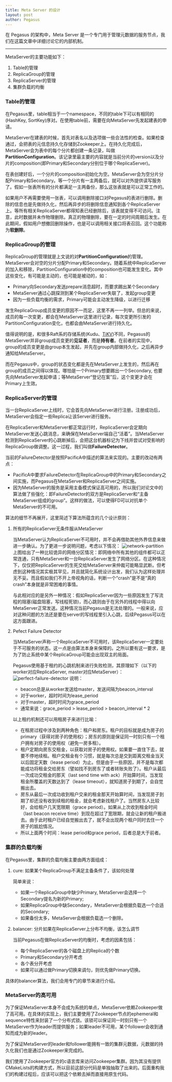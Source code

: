 ```yaml
---
title: Meta Server 的设计
layout: post
author: Pegasus
---
```


在 Pegasus 的架构中，Meta Server 是一个专门用于管理元数据的服务节点，我们在这篇文章中详细讨论它的内部机制。

-----

MetaServer的主要功能如下：

1. Table的管理
2. ReplicaGroup的管理
3. ReplicaServer的管理
4. 集群负载的均衡

### Table的管理

在Pegasus里，table相当于一个namespace，不同的table下可以有相同的(HashKey, SortKey)序对。在使用table前，需要在向MetaServer先发起建表的申请。

MetaServer在建表的时候，首先对表名以及选项做一些合法性的检查。如果检查通过，会把表的元信息持久化存储到Zookeeper上。在持久化完成后，MetaServer会为表中的每个分片都创建一条记录，叫做**PartitionConfiguration**。该记录里最主要的内容就是当前分片的version以及分片的composition(即Primary和Secondary分别位于哪个ReplicaServer)。

在表创建好后，一个分片的composition初始化为空。MetaServer会为空分片分配Primary和Secondary。等一个分片有一主两备后，就可以对外提供读写服务了。假如一张表所有的分片都满足一主两备份，那么这张表就是可以正常工作的。

如果用户不再需要使用一张表，可以调用删除接口对Pegasus的表进行删除。删除的信息也是先做持久化，然后再异步的将删除信息通知到各个ReplicaServer上。等所有相关ReplicaServer都得知表已经删除后，该表就变得不可访问。注意，此时数据并未作物理删除。真正的物理删除，要在一定的时间周期后发生。在此期间，假如用户想撤回删除操作，也是可以调用相关接口将表召回。这个功能称为**软删除**。

### ReplicaGroup的管理

ReplicaGroup的管理就是上文说的对**PartitionConfiguration**的管理。MetaServer会对空的分片分配Primary和Secondary。随着系统中ReplicaServer的加入和移除，PartitionConfiguration中的composition也可能发生变化。其中这些变化，有可能是主动的，也可能是被动的，如：

* Primary向Secondary发送prepare消息超时，而要求踢出某个Secondary
* MetaServer通过心跳探测到某个ReplicaServer失联了，发起group变更
* 因为一些负载均衡的需求，Primary可能会主动发生降级，以进行迁移

发生ReplicaGroup成员变更的原因不一而足，这里不再一一列举。但总的来说，成员的每一次变更，都会在MetaServer这里进行记录，每次变更所引发的PartitionConfiguration变化，也都会由MetaServer进行持久化。

值得说明的是，和很多Raft系的存储系统(Kudu、[TiKV](https://github.com/pingcap/tikv))不同，Pegasus的MetaServer并非group成员变更的**见证者**，而是**持有者**。在前者的实现中，group的成员变更是由group本生发起，并先在group内部做持久化，之后再异步通知给MetaServer。

而在Pegasus中，group的状态变化都是先在MetaServer上发生的，然后再在group的成员之间得以体现。哪怕是一个Primary想要踢出一个Secondary, 也要先向MetaServer发起申请；等MetaServer“登记在案”后，这个变更才会在Primary上生效。

### ReplicaServer的管理

当一台ReplicaServer上线时，它会首先向MetaServer进行注册。注册成功后，MetaServer会指定一些Replica让该Server进行服务。

在ReplicaServer和MetaServer都正常运行时，ReplicaServer会定期向MetaServer发送心跳消息，来确保在MetaServer端自己“活着”。当MetaServer检测到ReplicaServer的心跳断掉后，会把这台机器标记为下线并尝试对受影响的ReplicaGroup做调整。这一过程，我们叫做**FailureDetector**。

当前的FailureDetector是按照PacificA中描述的算法来实现的。主要的改动有两点：

* PacificA中要求FailureDetector在ReplicaGroup中的Primary和Secondary之间实施，而Pegasus在MetaServer和ReplicaServer之间实施。
* 因为MetaServer的服务是采用主备模式保证高可用的，所以我们对论文中的算法做了些强化：即FailureDetector的双方是ReplicaServer和“主备MetaServer组成的group”。这样的做法，可以使得FD可以对抗单个MetaServer的不可用。

算法的细节不再展开，这里简述下算法所蕴含的几个设计原则：

1. 所有的ReplicaServer无条件服从MetaServer

   当MetaServer认为ReplicaServer不可用时，并不会再借助其他外界信息来做进一步确认。为了更进一步说明问题，考虑以下情况：
   ![network-partition](https://github.com/XiaoMi/pegasus/blob/master/docs/media-img/network-partition.png?raw=true)
   上图给出了一种比较诡异的网络分区情况：即网络中所有其他的组件都可以正常连通，只有MetaServer和一台ReplicaServer发生了网络分区。在这种情况下，仅仅把ReplicaServer的生死交给MetaServer来仲裁可能略显武断。但考虑到这种情况其实极其罕见，并且就简化系统设计出发，我们认为这样处理并无不妥。而且假如我们不开上帝视角的话，判断一个“crash”是不是“真的crash”本身就是非常困难的事情。

   与此相对应的是另外一种情况：假如ReplicaServer因为一些原因发生了写流程的阻塞(磁盘阻塞，写线程死锁)，而心跳则由于在另外的线程中得以向MetaServer正常发送。这种情况当前Pegasus是无法处理的。一般来说，应对这种问题的方法还是要在server的写线程里引入心跳，后续Pegasus可以在这方面跟进。

2. Pefect Failure Detector

   当MetaServer声称一个ReplicaServer不可用时，该ReplicaServer一定要处于不可服务的状态。这一点是由算法本身来保障的。之所以要有这一要求，是为了防止系统中某个ReplicaGroup可能会出现双主的局面。

   Pegasus使用基于租约的心跳机制来进行失败检测，其原理如下（以下的worker对应ReplicaServer, master对应MetaServer）：
   ![perfect-failure-detector](https://github.com/XiaoMi/pegasus/blob/master/docs/media-img/perfect-failure-detector.png?raw=true)
   说明：
   * beacon总是从worker发送给master，发送间隔为beacon_interval
   * 对于worker，超时时间为lease_period
   * 对于master，超时时间为grace_period
   * 通常来说：grace_period > lease_period > beacon_interval * 2

   以上租约机制还可以用租房子来进行比喻：
   * 在租房过程中涉及到两种角色：租户和房东。租户的目标就是成为房子的primary（获得对房子的使用权）；房东的原则是保证同一时刻只有一个租户拥有对房子的使用权（避免一房多租）。
   * 租户定期向房东交租金，以获取对房子的使用权。如果要一直住下去，就要不停地续租。租户交租金有个习惯，就是每次总是交到距离交租金当天以后固定天数（lease period）为止。但是由于一些原因，并不是每次都能成功将租金交给房东（譬如找不到房东了或者转账失败了）。租户从最后一次成功交租金的那天（last send time with ack）开始算时间，当发现租金所覆盖的天数达到了（lease timeout），就知道房子到期了，会自觉搬出去。
   * 房东从最后一次成功收到租户交来的租金那天开始算时间，当发现房子到期了却还没有收到续租的租金，就会考虑新找租户了。当然房东人比较好，会给租户几天宽限期（grace period）。如果从上次收到租金时间（last beacon receive time）到现在超过了宽限期，就会让新的租户搬进去。由于此时租户已经自觉搬出去了，就不会出现两个租户同时去住一个房子的尴尬情况。
   * 所以上面两个时间：lease period和grace period，后者总是大于前者。

### 集群的负载均衡

在Pegasus里，集群的负载均衡主要由两方面组成：

1. cure: 如果某个ReplicaGroup不满足主备条件了，该如何处理

   简单来说：
   * 如果一个ReplicaGroup中缺少Primary, MetaServer会选择一个Secondary提名为新的Primary; 
   * 如果ReplicaGroup中缺Secondary，MetaServer会根据负载选一个合适的Secondary; 
   * 如果备份太多，MetaServer会根据负载选一个删除。

2. balancer: 分片如果在ReplicaServer上分布不均衡，该怎么调节

   当前Pegasus在做ReplicaServer的均衡时，考虑的因素包括：
   * 每个ReplicaServer的各个磁盘上的Replica的个数
   * Primary和Secondary分开考虑
   * 各个表分开考虑
   * 如果可以通过做Primary切换来调匀，则优先做Primary切换。

具体的balancer算法，我们会用专门的章节来进行介绍。

### MetaServer的高可用

为了保证MetaServer本身不会成为系统的单点，MetaServer依赖Zookeeper做了高可用。在具体的实现上，我们主要使用了Zookeeper节点的ephemeral和sequence特性来封装了一个分布式锁。该锁可以保证同一时刻只有一个MetaServer作为leader而提供服务；如果leader不可用，某个follower会收到通知而成为新的leader。

为了保证MetaServer的leader和follower能拥有一致的集群元数据，元数据的持久化我们也是通过Zookeeper来完成的。

我们使用了Zookeeper官方的c语言库来访问Zookeeper集群。因为其没有提供CMakeLists的构建方式，所以目前这部分代码是单独抽取了出来的。后面重构我们的构建过程后，应该可以把这个依赖去掉而直接用原生代码。
